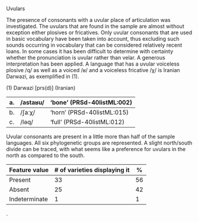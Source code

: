 Uvulars

The presence of consonants with a uvular place of articulation was
investigated. The uvulars that are found in the sample are almost
without exception either plosives or fricatives. Only uvular consonants
that are used in basic vocabulary have been taken into account, thus
excluding such sounds occurring in vocabulary that can be considered
relatively recent loans. In some cases it has been difficult to
determine with certainty whether the pronunciation is uvular rather than
velar. A generous interpretation has been applied. A language that has a
uvular voiceless plosive /q/ as well as a voiced /ʁ/ and a voiceless
fricative /χ/ is Iranian Darwazi, as exemplified in (1).

(1) <span id="_Ref12343426" class="anchor"></span>Darwazi
    \[prs(d)\] (Iranian)

| a.  | /astaʁu/ | ‘bone’ (PRSd-40listML:002) |
|-----|----------|----------------------------|
| b.  | /ʃaːχ/   | ‘horn’ (PRSd-40listML:015) |
| c.  | /ləq/    | ‘full’ (PRSd-40listML:012) |

Uvular consonants are present in a little more than half of the sample
languages. All six phylogenetic groups are represented. A slight
north/south divide can be traced, with what seems like a preference for
uvulars in the north as compared to the south.

| Feature value | \# of varieties displaying it | %   |
|---------------|-------------------------------|-----|
| Present       | 33                            | 56  |
| Absent        | 25                            | 42  |
| Indeterminate | 1                             | 1   |

.
